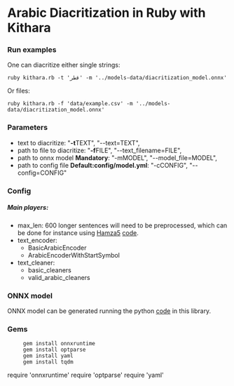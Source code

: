 # Arabic Diacritization in Ruby with Kithara

### Run examples
One can diacritize either single strings:

	ruby kithara.rb -t 'قطر' -m '../models-data/diacritization_model.onnx'
Or files:

	ruby kithara.rb -f 'data/example.csv' -m '../models-data/diacritization_model.onnx'

### Parameters
* text to diacritize: "**-t**TEXT", "--text=TEXT",
* path to file to diacritize: "**-f**FILE", "--text_filename=FILE",
* path to onnx model **Mandatory**: "-mMODEL", "--model_file=MODEL",
* path to config file **Default:config/model.yml**: "-cCONFIG", "--config=CONFIG"

### Config
##### Main players:
* max_len: 600
	longer sentences will need to be preprocessed, which can be done for instance using [Hamza5](https://github.com/Hamza5) [code](https://github.com/Hamza5/Pipeline-diacritizer/blob/master/pipeline_diacritizer/pipeline_diacritizer.py).
* text_encoder:
     * BasicArabicEncoder
     *  ArabicEncoderWithStartSymbol
* text_cleaner:
     * basic_cleaners
     * valid_arabic_cleaners

### ONNX model
ONNX model can be generated running the python [code](https://github.com/interscript/arabic-diacritization/blob/master/python/diacritization_model_to_onnx.py) in this library.

### Gems

		 gem install onnxruntime
		 gem install optparse
		 gem install yaml
		 gem install tqdm


require 'onnxruntime'
require 'optparse'
require 'yaml'
